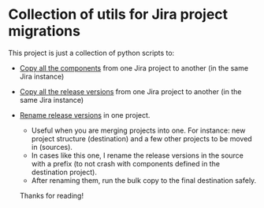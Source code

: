 # Collection of utils for Jira project migrations

This project is just a collection of python scripts to:

* [Copy all the components](component-bulk-copy.py) from one Jira project to another (in the same Jira instance)
* [Copy all the release versions](release-version-bulk-copy.py) from one Jira project to another (in the same Jira instance)
* [Rename release versions](release-version-bulk-rename.py) in one project.
    * Useful when you are merging projects into one. For instance: new project structure (destination) and a few other projects to be moved in (sources).
    * In cases like this one, I rename the release versions in the source with a prefix (to not crash with components defined in the destination project).
    * After renaming them, run the bulk copy to the final destination safely.
    
    Thanks for reading!
